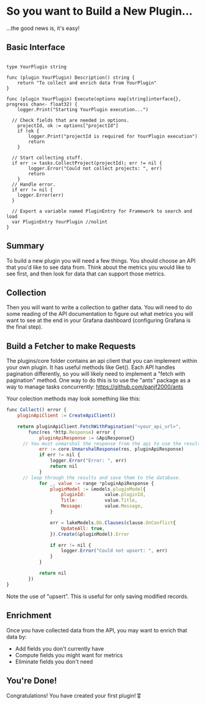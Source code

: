 # So you want to Build a New Plugin...

...the good news is, it's easy!


## Basic Interface

```

type YourPlugin string

func (plugin YourPlugin) Description() string {
	return "To collect and enrich data from YourPlugin"
}

func (plugin YourPlugin) Execute(options map[string]interface{}, progress chan<- float32) {
	logger.Print("Starting YourPlugin execution...")

  // Check fields that are needed in options.
	projectId, ok := options["projectId"]
	if !ok {
		logger.Print("projectId is required for YourPlugin execution")
		return
	}

  // Start collecting stuff.
  if err := tasks.CollectProject(projectId); err != nil {
		logger.Error("Could not collect projects: ", err)
		return
	}
  // Handle error.
  if err != nil {
    logger.Error(err)
  }

  // Export a variable named PluginEntry for Framework to search and load
  var PluginEntry YourPlugin //nolint
}
  ```

## Summary

  To build a new plugin you will need a few things. You should choose an API that you'd like to see data from. Think about the metrics you would like to see first, and then look for data that can support those metrics.

## Collection

  Then you will want to write a collection to gather data. You will need to do some reading of the API documentation to figure out what metrics you will want to see at the end in your Grafana dashboard (configuring Grafana is the final step).

## Build a Fetcher to make Requests

The plugins/core folder contains an api client that you can implement within your own plugin. It has useful methods like Get(). 
Each API handles pagination differently, so you will likely need to implement a "fetch with pagination" method. One way to do
this is to use the "ants" package as a way to manage tasks concurrently: https://github.com/panjf2000/ants

Your colection methods may look something like this:

```js
func Collect() error {
	pluginApiClient := CreateApiClient()

	return pluginApiClient.FetchWithPagination("<your_api_url>",
		func(res *http.Response) error {
			pluginApiResponse := &ApiResponse{}
      // You must unmarshal the response from the api to use the results.
			err := core.UnmarshalResponse(res, pluginApiResponse)
			if err != nil {
				logger.Error("Error: ", err)
				return nil
			}
      // loop through the results and save them to the database.
			for _, value := range *pluginApiResponse {
				pluginModel := &models.pluginModel{
					pluginId:       value.pluginId,
					Title:          value.Title,
					Message:        value.Message,
				}

				err = lakeModels.Db.Clauses(clause.OnConflict{
					UpdateAll: true,
				}).Create(&pluginModel).Error

				if err != nil {
					logger.Error("Could not upsert: ", err)
				}
			}

			return nil
		})
}
```

Note the use of "upsert". This is useful for only saving modified records.

## Enrichment

  Once you have collected data from the API, you may want to enrich that data by:

  - Add fields you don't currently have
  - Compute fields you might want for metrics
  - Eliminate fields you don't need

## You're Done!

Congratulations! You have created your first plugin! 🎖 